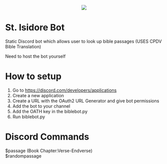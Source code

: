 <p align="center">
  <img src="https://i2.wp.com/www.thomryng.com/amateurmonk/wp-content/uploads/2020/04/3b7b4a0f6370f16514c6568d4a4dc6c7_XL.jpg?fit=200%2C250" />
</p>

# St. Isidore Bot
Static Discord bot which allows user to look up bible passages (USES CPDV Bible Translation)

Need to host the bot yourself


# How to setup

1) Go to https://discord.com/developers/applications
2) Create a new application
3) Create a URL with the OAuth2 URL Generator and give bot permissions
4) Add the bot to your channel
5) Add the OATH key in the biblebot.py 
6) Run biblebot.py

# Discord Commands

$passage (Book Chapter:Verse-Endverse) <br />
$randompassage <br />



